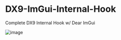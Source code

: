 # DX9-ImGui-Internal-Hook
Complete DX9 Internal Hook w/ Dear ImGui

![image](https://user-images.githubusercontent.com/80198020/173253810-7212dae0-5866-489b-af13-45c125f175c8.png)

